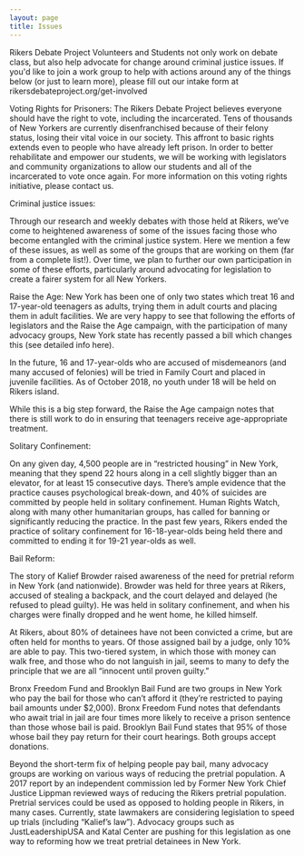 ```yaml
---
layout: page
title: Issues
---
```


Rikers Debate Project Volunteers and Students not only work on debate class, but also help advocate for change around criminal justice issues. If you'd like to join a work group to help with actions around any of the things below (or just to learn more), please fill out our intake form at rikersdebateproject.org/get-involved  

Voting Rights for Prisoners: 
The Rikers Debate Project believes everyone should have the right to vote, including the incarcerated. Tens of thousands of New Yorkers are currently disenfranchised because of their felony status, losing their vital voice in our society. This affront to basic rights extends even to people who have already left prison. In order to better rehabilitate and empower our students, we will be working with legislators and community organizations to allow our students and all of the incarcerated to vote once again. For more information on this voting rights initiative, please contact us.

Criminal justice issues:
 
Through our research and weekly debates with those held at Rikers, we’ve come to heightened awareness of some of the issues facing those who become entangled with the criminal justice system. Here we mention a few of these issues, as well as some of the groups that are working on them (far from a complete list!). Over time, we plan to further our own participation in some of these efforts, particularly around advocating for legislation to create a fairer system for all New Yorkers.
 
Raise the Age:
New York has been one of only two states which treat 16 and 17-year-old teenagers as adults, trying them in adult courts and placing them in adult facilities. We are very happy to see that following the efforts of legislators and the Raise the Age campaign, with the participation of many advocacy groups, New York state has recently passed a bill which changes this (see detailed info here). 
 
In the future, 16 and 17-year-olds who are accused of misdemeanors (and many accused of felonies) will be tried in Family Court and placed in juvenile facilities. As of October 2018, no youth under 18 will be held on Rikers island. 
 
While this is a big step forward, the Raise the Age campaign notes that there is still work to do in ensuring that teenagers receive age-appropriate treatment.
 
Solitary Confinement: 
 
On any given day, 4,500 people are in “restricted housing” in New York, meaning that they spend 22 hours along in a cell slightly bigger than an elevator, for at least 15 consecutive days.  There’s ample evidence that the practice causes psychological break-down, and 40% of suicides are committed by people held in solitary confinement. Human Rights Watch, along with many other humanitarian groups, has called for banning or significantly reducing the practice.
In the past few years, Rikers ended the practice of solitary confinement for 16-18-year-olds being held there and committed to ending it for 19-21 year-olds as well.
 
Bail Reform: 
 
The story of Kalief Browder raised awareness of the need for pretrial reform in New York (and nationwide). Browder was held for three years at Rikers, accused of stealing a backpack, and the court delayed and delayed (he refused to plead guilty). He was held in solitary confinement, and when his charges were finally dropped and he went home, he killed himself.
 
 At Rikers, about 80% of detainees have not been convicted a crime, but are often held for months to years. Of those assigned bail by a judge, only 10% are able to pay. This two-tiered system, in which those with money can walk free, and those who do not languish in jail, seems to many to defy the principle that we are all “innocent until proven guilty.”
 
Bronx Freedom Fund and Brooklyn Bail Fund are two groups in New York who pay the bail for those who can’t afford it (they’re restricted to paying bail amounts under $2,000). Bronx Freedom Fund notes that defendants who await trial in jail are four times more likely to receive a prison sentence than those whose bail is paid. Brooklyn Bail Fund states that 95% of those whose bail they pay return for their court hearings. Both groups accept donations. 
 
Beyond the short-term fix of helping people pay bail, many advocacy groups are working on various ways of reducing the pretrial population. A 2017 report by an independent commission led by Former New York Chief Justice Lippman reviewed ways of reducing the Rikers pretrial population. Pretrial services could be used as opposed to holding people in Rikers, in many cases. Currently, state lawmakers are considering legislation to speed up trials (including “Kalief’s law”). Advocacy groups such as JustLeadershipUSA and Katal Center are pushing for this legislation as one way to reforming how we treat pretrial detainees in New York.
